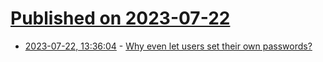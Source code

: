 # [Published on 2023-07-22](index.md)

* [2023-07-22, 13:36:04](https://lobste.rs/s/0bkxlr/why_even_let_users_set_their_own_passwords) - [Why even let users set their own passwords?](https://www.devever.net/~hl/passwords)
